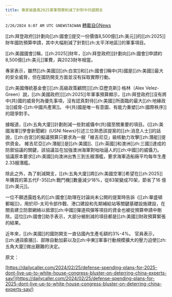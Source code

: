 ```yaml
---
title: 專家披露美2025軍事預算削減了針對中共國開支
---
```

`2/26/2024 6:07 AM UTC GNEWSTAIWAN` [轉載自GNews](https://gnews.org/articles/2341246)

[[zh:拜登政府]]計劃向[[zh:國會]]提交一份價值8,500億[[zh:美元]]的[[zh:2025]]財年國防預算申請，其中大幅削減了針對[[zh:太平洋地區]]的軍事項目。

  

[[zh:美國國會]]稱，[[zh:2025]]財年，[[zh:拜登政府]]計劃向[[zh:國會]]申請約8,500億[[zh:美元]]軍費，與2023財年相當。

  

專家表示，雖然[[zh:美國]][[zh:白宮]]和[[zh:國會]]稱中(共)國是[[zh:美國]]最大的安全威脅，但在國防開支方面並沒有採取實際行動。

  

[[zh:美國傳統基金會]][[zh:高級政策顧問]][[zh:亞歷克斯]]·格林（Alex Velez-Green）說，[[zh:美國政府]][[zh:2025]]年軍事預算顯示，[[zh:拜登政府]]沒有將中(共)國的威脅列為優先事項，沒有認真對待[[zh:美國]]所面臨的最大[[zh:地緣政治]]威脅\-[[zh:中國共產黨]]。 中(共)國是唯一有意圖、有能力重塑[[zh:國際秩序]]的競爭對手。

據報道，[[zh:五角大廈]]計劃削減一些對威懾中(共)國至關重要的項目。《[[zh:美國海軍]]學會新聞網》(USNI News)引述三位熟悉該提案的[[zh:消息人士]]的話說，[[zh:白宮]]的擬議預算只要求為一艘「維吉尼亞」級核動力攻擊[[zh:潛艇]]提供資金。 維吉尼亞[[zh:潛艇]]是[[zh:美國]]、[[zh:英國]]和澳洲[[zh:三國]]達成的防禦協議的關鍵，該協議旨在加強澳洲海軍對咄咄逼人的[[zh:中國]]的威懾力。 協議原本要求[[zh:美國]]向澳洲出售三到五艘潛艦，要求海軍造船廠平均每年生產2.33艘潛艦。

  

除此之外，為了削減開支，[[zh:五角大廈]]將[[zh:美國空軍]]希望在[[zh:2025]]年購買的第五代F-35[[zh:戰鬥機]]數量減少18%，從83架變成70架，節省了16 億[[zh:美元]]。

  

一位不願透露姓名的[[zh:國會]]助理在討論尚未公開的提案時告訴《[[zh:華盛頓郵報]]》，用於印\-太司令部作戰、港口建設和先期補給站等關鍵基礎設施建設，在關島建立防禦網絡以抵禦[[zh:中國]]彈道飛彈等項目的資金也被從預算申請中刪除。這位[[zh:國會]]助手表示，大部分被削減的項目都是[[zh:美國]]財政預算緊張的結果。

  

近年來，[[zh:美國]]的國防開支一直佔國內生產毛額的3%-4%。 官員表示，[[zh:通貨膨脹]]、部隊自動加薪以及[[zh:中東]]軍事行動規模擴大的壓力迫使[[zh:五角大廈]]做出艱難的決定。

  

原文：

[https://dailycaller.com/2024/02/25/defense-spending-plans-for-2025-dont-live-up-to-white-house-congress-bluster-on-deterring-china-experts-say/](https://dailycaller.com/2024/02/25/defense-spending-plans-for-2025-dont-live-up-to-white-house-congress-bluster-on-deterring-china-experts-say/)
